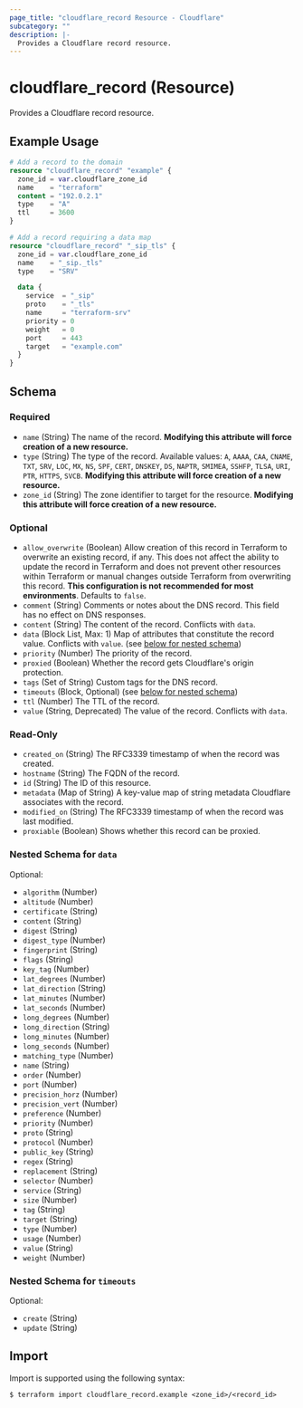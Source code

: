```yaml
---
page_title: "cloudflare_record Resource - Cloudflare"
subcategory: ""
description: |-
  Provides a Cloudflare record resource.
---
```


# cloudflare_record (Resource)

Provides a Cloudflare record resource.

## Example Usage

```terraform
# Add a record to the domain
resource "cloudflare_record" "example" {
  zone_id = var.cloudflare_zone_id
  name    = "terraform"
  content = "192.0.2.1"
  type    = "A"
  ttl     = 3600
}

# Add a record requiring a data map
resource "cloudflare_record" "_sip_tls" {
  zone_id = var.cloudflare_zone_id
  name    = "_sip._tls"
  type    = "SRV"

  data {
    service  = "_sip"
    proto    = "_tls"
    name     = "terraform-srv"
    priority = 0
    weight   = 0
    port     = 443
    target   = "example.com"
  }
}
```
<!-- schema generated by tfplugindocs -->
## Schema

### Required

- `name` (String) The name of the record. **Modifying this attribute will force creation of a new resource.**
- `type` (String) The type of the record. Available values: `A`, `AAAA`, `CAA`, `CNAME`, `TXT`, `SRV`, `LOC`, `MX`, `NS`, `SPF`, `CERT`, `DNSKEY`, `DS`, `NAPTR`, `SMIMEA`, `SSHFP`, `TLSA`, `URI`, `PTR`, `HTTPS`, `SVCB`. **Modifying this attribute will force creation of a new resource.**
- `zone_id` (String) The zone identifier to target for the resource. **Modifying this attribute will force creation of a new resource.**

### Optional

- `allow_overwrite` (Boolean) Allow creation of this record in Terraform to overwrite an existing record, if any. This does not affect the ability to update the record in Terraform and does not prevent other resources within Terraform or manual changes outside Terraform from overwriting this record. **This configuration is not recommended for most environments**. Defaults to `false`.
- `comment` (String) Comments or notes about the DNS record. This field has no effect on DNS responses.
- `content` (String) The content of the record. Conflicts with `data`.
- `data` (Block List, Max: 1) Map of attributes that constitute the record value. Conflicts with `value`. (see [below for nested schema](#nestedblock--data))
- `priority` (Number) The priority of the record.
- `proxied` (Boolean) Whether the record gets Cloudflare's origin protection.
- `tags` (Set of String) Custom tags for the DNS record.
- `timeouts` (Block, Optional) (see [below for nested schema](#nestedblock--timeouts))
- `ttl` (Number) The TTL of the record.
- `value` (String, Deprecated) The value of the record. Conflicts with `data`.

### Read-Only

- `created_on` (String) The RFC3339 timestamp of when the record was created.
- `hostname` (String) The FQDN of the record.
- `id` (String) The ID of this resource.
- `metadata` (Map of String) A key-value map of string metadata Cloudflare associates with the record.
- `modified_on` (String) The RFC3339 timestamp of when the record was last modified.
- `proxiable` (Boolean) Shows whether this record can be proxied.

<a id="nestedblock--data"></a>
### Nested Schema for `data`

Optional:

- `algorithm` (Number)
- `altitude` (Number)
- `certificate` (String)
- `content` (String)
- `digest` (String)
- `digest_type` (Number)
- `fingerprint` (String)
- `flags` (String)
- `key_tag` (Number)
- `lat_degrees` (Number)
- `lat_direction` (String)
- `lat_minutes` (Number)
- `lat_seconds` (Number)
- `long_degrees` (Number)
- `long_direction` (String)
- `long_minutes` (Number)
- `long_seconds` (Number)
- `matching_type` (Number)
- `name` (String)
- `order` (Number)
- `port` (Number)
- `precision_horz` (Number)
- `precision_vert` (Number)
- `preference` (Number)
- `priority` (Number)
- `proto` (String)
- `protocol` (Number)
- `public_key` (String)
- `regex` (String)
- `replacement` (String)
- `selector` (Number)
- `service` (String)
- `size` (Number)
- `tag` (String)
- `target` (String)
- `type` (Number)
- `usage` (Number)
- `value` (String)
- `weight` (Number)


<a id="nestedblock--timeouts"></a>
### Nested Schema for `timeouts`

Optional:

- `create` (String)
- `update` (String)

## Import

Import is supported using the following syntax:

```shell
$ terraform import cloudflare_record.example <zone_id>/<record_id>
```
